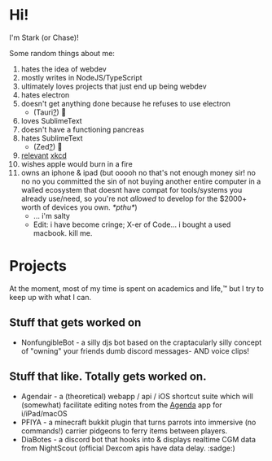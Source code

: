 

# Hi!
I'm Stark (or Chase)!


Some random things about me:
1. hates the idea of webdev
2. mostly writes in NodeJS/TypeScript
3. ultimately loves projects that just end up being webdev
4. hates electron 
5. doesn't get anything done because he refuses to use electron
    - (Tauri[?](https://tauri.app)) :eyes:
6. loves SublimeText
7. doesn't have a functioning pancreas
7. hates SublimeText
    - (Zed[?](https://zed.dev)) :eyes:
8. [relevant](https://xkcd.com/1205/) [xkcd](https://xkcd.com/1445/)
9. wishes apple would burn in a fire
10. owns an iphone & ipad (but ooooh no that's not enough money sir! no no no you committed the sin of not buying another entire computer in a walled ecosystem that doesnt have compat for tools/systems you already use/need, so you're not *allowed* to develop for the $2000+ worth of devices you own. *\*pthu\**)
    - ... i'm salty
    - Edit: i have become cringe; X-er of Code... i bought a used macbook. kill me.

# Projects
At the moment, most of my time is spent on academics and life,:tm: but I try to keep up with what I can. 
## Stuff that gets worked on
  - NonfungibleBot - a silly djs bot based on the craptacularly silly concept of "owning" your friends dumb discord messages- AND voice clips!
## Stuff that like. Totally gets worked on.
  - Agendair  - a (theoretical) webapp / api / iOS shortcut suite which will (somewhat) facilitate editing notes from the [Agenda](https://agenda.community) app for i/iPad/macOS
  - PFIYA     - a minecraft bukkit plugin that turns parrots into immersive (no commands!) carrier pidgeons to ferry items between players.
  - DiaBotes  - a discord bot that hooks into & displays realtime CGM data from NightScout (official Dexcom apis have data delay. :sadge:)
<a rel="me" href="https://hachyderm.io/@starkrights"></a>
<a rel="omg.lol" href="https://proven.lol/42d65b"></a>
